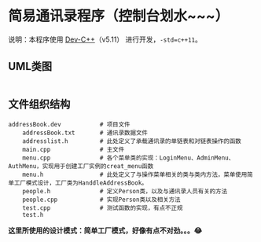 # 简易通讯录程序（控制台划水~~~）

说明：本程序使用 [Dev-C++](https://sourceforge.net/projects/dev-cpp/)（v5.11） 进行开发，`-std=c++11`。

## UML类图

![]()

## 文件组织结构
```
addressBook.dev           # 项目文件
    addressBook.txt       # 通讯录数据文件
    addresslist.h         # 此处定义了承载通讯录的单链表和对链表操作的函数
    main.cpp              # 主文件
    menu.cpp              # 各个菜单类的实现：LoginMenu、AdminMenu、AuthMenu，实现用于创建工厂实例的creat_menu函数
    menu.h                # 此处定义了与操作菜单相关的类与类内方法，菜单使用简单工厂模式设计，工厂类为HanddleAddressBook。
    people.h              # 定义Person类，以及与通讯录人员有关的方法
    people.cpp            # 实现Person类以及相关方法
    test.cpp              # 测试函数的实现，有点不正规
    test.h
```

**这里所使用的设计模式：简单工厂模式，好像有点不对劲。。。😂**